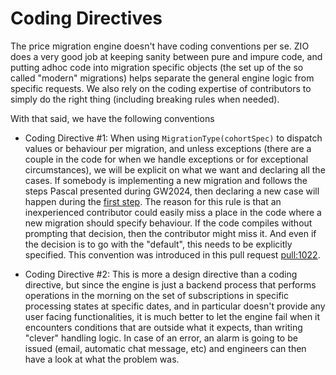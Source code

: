 # Coding Directives

The price migration engine doesn't have coding conventions per se. ZIO does a very good job at keeping sanity between pure and impure code, and putting adhoc code into migration specific objects (the set up of the so called "modern" migrations) helps separate the general engine logic from specific requests. We also rely on the coding expertise of contributors to simply do the right thing (including breaking rules when needed).

With that said, we have the following conventions

- Coding Directive #1: When using `MigrationType(cohortSpec)` to dispatch values or behaviour per migration, and unless exceptions (there are a couple in the code for when we handle exceptions or for exceptional circumstances), we will be explicit on what we want and declaring all the cases. If somebody is implementing a new migration and follows the steps Pascal presented during GW2024, then declaring a new case will happen during the [first step](https://github.com/guardian/price-migration-engine/pull/1012). The reason for this rule is that an inexperienced contributor could easily miss a place in the code where a new migration should specify behaviour. If the code compiles without prompting that decision, then the contributor might miss it. And even if the decision is to go with the "default", this needs to be explicitly specified. This convention was introduced in this pull request [pull:1022](https://github.com/guardian/price-migration-engine/pull/1022).

- Coding Directive #2: This is more a design directive than a coding directive, but since the engine is just a backend process that performs operations in the morning on the set of subscriptions in specific processing states at specific dates, and in particular doesn't provide any user facing functionalities, it is much better to let the engine fail when it encounters conditions that are outside what it expects, than writing "clever" handling logic. In case of an error, an alarm is going to be issued (email, automatic chat message, etc) and engineers can then have a look at what the problem was.